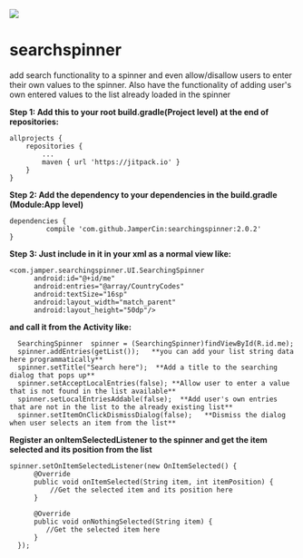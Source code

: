 [![](https://jitpack.io/v/JamperCin/searchingspinner.svg)](https://jitpack.io/#JamperCin/searchingspinner)
# searchspinner
add search functionality to a spinner and even allow/disallow users to enter their own values to the spinner.
 Also have the functionality of adding user's own entered values to the list already loaded in the spinner

**Step 1: Add this to your root build.gradle(Project level) at the end of repositories:**

	allprojects {
		repositories {
			...
			maven { url 'https://jitpack.io' }
		}
	}
  
  **Step 2: Add the dependency to your dependencies in the build.gradle (Module:App level)**

	dependencies {
	         compile 'com.github.JamperCin:searchingspinner:2.0.2'
	}
  
  
  **Step 3: Just include in it in your xml as a normal view like:**
  ```
 <com.jamper.searchingspinner.UI.SearchingSpinner
        android:id="@+id/me"
        android:entries="@array/CountryCodes"
        android:textSize="16sp"
        android:layout_width="match_parent"
        android:layout_height="50dp"/>
```

**and call it from the Activity like:**

```
  SearchingSpinner  spinner = (SearchingSpinner)findViewById(R.id.me);
  spinner.addEntries(getList());   **you can add your list string data here programmatically** 
  spinner.setTitle("Search here");  **Add a title to the searching dialog that pops up**
  spinner.setAcceptLocalEntries(false); **Allow user to enter a value that is not found in the list available** 
  spinner.setLocalEntriesAddable(false);  **Add user's own entries that are not in the list to the already existing list**
  spinner.setItemOnClickDismissDialog(false);   **Dismiss the dialog when user selects an item from the list**
```

**Register an onItemSelectedListener to the spinner and get the item selected and its position from the list**
  ```
  spinner.setOnItemSelectedListener(new OnItemSelected() {
        @Override
        public void onItemSelected(String item, int itemPosition) {
            //Get the selected item and its position here
        }

        @Override
        public void onNothingSelected(String item) {
           //Get the selected item here 
        }
    });

